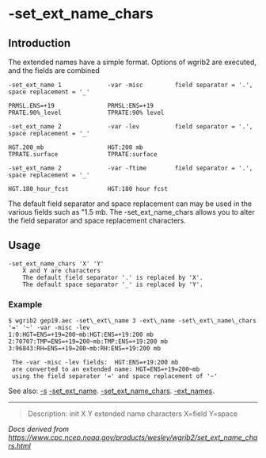 # -set_ext_name_chars

## Introduction

The extended names have a simple format. Options of wgrib2 are executed,
and the fields are combined

```
-set_ext_name 1             -var -misc         field separator = '.', space replacement = '_'

PRMSL.ENS=+19               PRMSL:ENS=+19
PRATE.90%_level             TPRATE:90% level

-set_ext_name 2             -var -lev          field separator = '.', space replacement = '_'

HGT.200_mb                  HGT:200 mb
TPRATE.surface              TPRATE:surface

-set_ext_name 2             -var -ftime        field separator = '.', space replacement = '_'

HGT.180_hour_fcst           HGT:180 hour fcst
```

The default field separator and space replacement can may be used
in the various fields such as "1.5 mb. The -set_ext_name_chars
allows you to alter the field separator and space replacement characters.

## Usage

```
-set_ext_name_chars 'X' 'Y'
    X and Y are characters
    The default field separator '.' is replaced by 'X'.
    The default space separator '_' is replaced by 'Y'.

```

### Example

```
$ wgrib2 gep19.aec -set\_ext\_name 3 -ext\_name -set\_ext\_name\_chars '=' '~' -var -misc -lev
1:0:HGT=ENS=+19=200~mb:HGT:ENS=+19:200 mb
2:70707:TMP=ENS=+19=200~mb:TMP:ENS=+19:200 mb
3:96843:RH=ENS=+19=200~mb:RH:ENS=+19:200 mb

 The -var -misc -lev fields:  HGT:ENS=+19:200 mb
 are converted to an extended name: HGT=ENS=+19=200~mb
 using the field separater '=' and space replacement of '~'
```

See also: [-s](./s.md)
[-set_ext_name](./set_ext_name.md).
[-set_ext_name_chars](./set_ext_name_chars.md).
[-ext_names](./ext_name.md).

---

> Description: init X Y extended name characters X=field Y=space

_Docs derived from <https://www.cpc.ncep.noaa.gov/products/wesley/wgrib2/set_ext_name_chars.html>_
